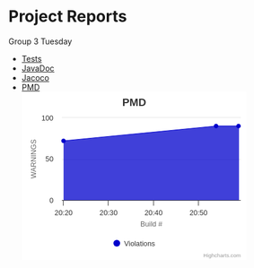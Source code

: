 
# Project Reports

 Group 3 Tuesday

* [Tests](./tests/)
* [JavaDoc](./javadoc/)
* [Jacoco](./jacoco/)
* [PMD](./pmd/main.html) <div id="highcharts-luv3c3r-20" dir="ltr" style="position: relative; overflow: hidden; width: 400px; height: 300px; text-align: left; line-height: normal; z-index: 0; -webkit-tap-highlight-color: rgba(0, 0, 0, 0); user-select: none; touch-action: manipulation; outline: none;" class="highcharts-container "><svg version="1.1" class="highcharts-root" style="font-family: Helvetica, Arial, sans-serif; font-size: 1rem;" xmlns="http://www.w3.org/2000/svg" width="400" height="300" viewBox="0 0 400 300" role="img" aria-label="PMD"><desc>Created with Highcharts 11.1.0</desc><defs><filter id="highcharts-drop-shadow-2"><feDropShadow dx="1" dy="1" flood-color="#000000" flood-opacity="0.75" stdDeviation="2.5"></feDropShadow></filter><clipPath id="highcharts-luv3c3r-21-"><rect x="0" y="0" width="319" height="147" fill="none"></rect></clipPath><clipPath id="highcharts-luv3c3r-25-"><rect x="0" y="0" width="319" height="147" fill="none"></rect></clipPath></defs><rect fill="#ffffff" class="highcharts-background" filter="none" x="0" y="0" width="400" height="300" rx="0" ry="0"></rect><rect fill="none" class="highcharts-plot-background" x="71" y="46" width="319" height="147" filter="none"></rect><g class="highcharts-grid highcharts-xaxis-grid" data-z-index="1"><path fill="none" stroke="#e6e6e6" stroke-width="0" stroke-dasharray="none" data-z-index="1" class="highcharts-grid-line" d="M 73.5 46 L 73.5 193" opacity="1"></path><path fill="none" stroke="#e6e6e6" stroke-width="0" stroke-dasharray="none" data-z-index="1" class="highcharts-grid-line" d="M 153.5 46 L 153.5 193" opacity="1"></path><path fill="none" stroke="#e6e6e6" stroke-width="0" stroke-dasharray="none" data-z-index="1" class="highcharts-grid-line" d="M 234.5 46 L 234.5 193" opacity="1"></path><path fill="none" stroke="#e6e6e6" stroke-width="0" stroke-dasharray="none" data-z-index="1" class="highcharts-grid-line" d="M 314.5 46 L 314.5 193" opacity="1"></path></g><g class="highcharts-grid highcharts-yaxis-grid" data-z-index="1"><path fill="none" stroke="#e6e6e6" stroke-width="1" stroke-dasharray="none" data-z-index="1" class="highcharts-grid-line" d="M 71 193.5 L 390 193.5" opacity="1"></path><path fill="none" stroke="#e6e6e6" stroke-width="1" stroke-dasharray="none" data-z-index="1" class="highcharts-grid-line" d="M 71 120.5 L 390 120.5" opacity="1"></path><path fill="none" stroke="#e6e6e6" stroke-width="1" stroke-dasharray="none" data-z-index="1" class="highcharts-grid-line" d="M 71 45.5 L 390 45.5" opacity="1"></path></g><rect fill="none" class="highcharts-plot-border" data-z-index="1" stroke="#cccccc" stroke-width="0" x="71" y="46" width="319" height="147"></rect><g class="highcharts-axis highcharts-xaxis" data-z-index="2"><path fill="none" class="highcharts-tick" stroke="#333333" stroke-width="1" d="M 73.5 193 L 73.5 203" opacity="1"></path><path fill="none" class="highcharts-tick" stroke="#333333" stroke-width="1" d="M 153.5 193 L 153.5 203" opacity="1"></path><path fill="none" class="highcharts-tick" stroke="#333333" stroke-width="1" d="M 234.5 193 L 234.5 203" opacity="1"></path><path fill="none" class="highcharts-tick" stroke="#333333" stroke-width="1" d="M 314.5 193 L 314.5 203" opacity="1"></path><text x="230.5" data-z-index="7" text-anchor="middle" transform="translate(0,0)" class="highcharts-axis-title" style="color: rgb(102, 102, 102); font-size: 0.8em; fill: rgb(102, 102, 102);" y="240">Build #</text><path fill="none" class="highcharts-axis-line" stroke="#333333" stroke-width="1" data-z-index="7" d="M 71 193.5 L 390 193.5"></path></g><g class="highcharts-axis highcharts-yaxis" data-z-index="2"><text x="24.640625" data-z-index="7" text-anchor="middle" transform="translate(0,0) rotate(270 24.640625 119.5)" class="highcharts-axis-title" style="color: rgb(102, 102, 102); font-size: 0.8em; fill: rgb(102, 102, 102);" y="119.5">WARNINGS</text><path fill="none" class="highcharts-axis-line" stroke="#333333" stroke-width="0" data-z-index="7" d="M 71 46 L 71 193"></path></g><g class="highcharts-series-group" data-z-index="3" filter="none"><g class="highcharts-series highcharts-series-0 highcharts-area-series" data-z-index="0.1" opacity="1" transform="translate(71,46) scale(1 1)" clip-path="url(#highcharts-luv3c3r-25-)"><path fill="#0000cc" d="M 3.1274509803922 41.16 L 275.77702362996 14.699999999999989 L 315.87254901961 14.699999999999989 L 315.87254901961 147 L 275.77702362996 147 L 3.1274509803922 147 Z" class="highcharts-area" data-z-index="0" fill-opacity="0.75"></path><path fill="none" d="M 3.1274509803922 41.16 L 275.77702362996 14.699999999999989 L 315.87254901961 14.699999999999989" class="highcharts-graph" data-z-index="1" stroke="#0000cc" stroke-width="1" stroke-linejoin="round" stroke-linecap="round" filter="none"></path><path fill="none" d="M 3.1274509803922 41.16 L 275.77702362996 14.699999999999989 L 315.87254901961 14.699999999999989" data-z-index="2" class="highcharts-tracker-line" stroke-linecap="round" stroke-linejoin="round" stroke="rgba(192,192,192,0.0001)" stroke-width="21"></path></g><g class="highcharts-markers highcharts-series-0 highcharts-area-series highcharts-tracker" data-z-index="0.1" opacity="1" transform="translate(71,46) scale(1 1)" clip-path="none"><path fill="#0000cc" d="M 3 41.16 A 0 0 0 1 1 3 41.16 Z" class="highcharts-halo highcharts-color-undefined" data-z-index="-1" fill-opacity="0.25" visibility="hidden"></path><path fill="#0000cc" d="M 3.0000000000000004 45.16 A 4 4 0 1 1 3.003999999333336 45.159998000000165 Z" stroke="#ffffff" stroke-width="0" opacity="1" class="highcharts-point"></path><path fill="#0000cc" d="M 275 18.69999999999999 A 4 4 0 1 1 275.00399999933336 18.699998000000157 Z" stroke="#ffffff" stroke-width="0" opacity="1" class="highcharts-point"></path><path fill="#0000cc" d="M 315 18.69999999999999 A 4 4 0 1 1 315.00399999933336 18.699998000000157 Z" stroke="#ffffff" stroke-width="0" opacity="1" class="highcharts-point"></path></g></g><text x="200" text-anchor="middle" class="highcharts-title" data-z-index="4" style="font-size: 1.2em; color: rgb(51, 51, 51); font-weight: bold; fill: rgb(51, 51, 51);" y="25">PMD</text><text x="200" text-anchor="middle" class="highcharts-subtitle" data-z-index="4" style="color: rgb(102, 102, 102); font-size: 0.8em; fill: rgb(102, 102, 102);" y="45"></text><text x="10" text-anchor="start" class="highcharts-caption" data-z-index="4" style="color: rgb(102, 102, 102); font-size: 0.8em; fill: rgb(102, 102, 102);" y="297"></text><g class="highcharts-legend highcharts-no-tooltip" data-z-index="7" transform="translate(153,255)"><rect fill="none" class="highcharts-legend-box" rx="0" ry="0" stroke="#999999" stroke-width="0" filter="none" x="0" y="0" width="93" height="30"></rect><g data-z-index="1"><g><g class="highcharts-legend-item highcharts-area-series highcharts-color-undefined highcharts-series-0" data-z-index="1" transform="translate(8,3)"><text x="21" text-anchor="start" data-z-index="2" style="color: rgb(51, 51, 51); cursor: pointer; font-size: 0.8em; text-decoration: none; fill: rgb(51, 51, 51);" y="17">Violations</text><rect x="2" y="6" rx="6" ry="6" width="12" height="12" fill="#0000cc" class="highcharts-point" data-z-index="3"></rect></g></g></g></g><g class="highcharts-axis-labels highcharts-xaxis-labels" data-z-index="7"><text x="74.127450980392" text-anchor="middle" transform="translate(0,0)" style="color: rgb(51, 51, 51); cursor: default; font-size: 0.8em; fill: rgb(51, 51, 51);" y="220" opacity="1">20:20</text><text x="154.31850175968" text-anchor="middle" transform="translate(0,0)" style="color: rgb(51, 51, 51); cursor: default; font-size: 0.8em; fill: rgb(51, 51, 51);" y="220" opacity="1">20:30</text><text x="234.50955253896" text-anchor="middle" transform="translate(0,0)" style="color: rgb(51, 51, 51); cursor: default; font-size: 0.8em; fill: rgb(51, 51, 51);" y="220" opacity="1">20:40</text><text x="314.70060331825" text-anchor="middle" transform="translate(0,0)" style="color: rgb(51, 51, 51); cursor: default; font-size: 0.8em; fill: rgb(51, 51, 51);" y="220" opacity="1">20:50</text></g><g class="highcharts-axis-labels highcharts-yaxis-labels" data-z-index="7"><text x="56" text-anchor="end" transform="translate(0,0)" style="color: rgb(51, 51, 51); cursor: default; font-size: 0.8em; fill: rgb(51, 51, 51);" y="198" opacity="1">0</text><text x="56" text-anchor="end" transform="translate(0,0)" style="color: rgb(51, 51, 51); cursor: default; font-size: 0.8em; fill: rgb(51, 51, 51);" y="124" opacity="1">50</text><text x="56" text-anchor="end" transform="translate(0,0)" style="color: rgb(51, 51, 51); cursor: default; font-size: 0.8em; fill: rgb(51, 51, 51);" y="51" opacity="1">100</text></g><text x="390" class="highcharts-credits" text-anchor="end" data-z-index="8" y="295" style="cursor: pointer; color: rgb(153, 153, 153); font-size: 0.6em; fill: rgb(153, 153, 153);">Highcharts.com</text><g class="highcharts-label highcharts-tooltip highcharts-color-undefined" data-z-index="8" filter="url(#highcharts-drop-shadow-2)" style="cursor: default; pointer-events: none;" transform="translate(15,28)" opacity="0" visibility="hidden"><path fill="#ffffff" class="highcharts-label-box highcharts-tooltip-box" d="M 3 0 L 115 0 A 3 3 0 0 1 118 3 L 118 40 A 3 3 0 0 1 115 43 L 65 43 L 59 49 L 53 43 L 3 43 A 3 3 0 0 1 0 40 L 0 3 A 3 3 0 0 1 3 0 Z" stroke-width="0" stroke="#0000cc"></path><text x="8" data-z-index="1" y="18" style="color: rgb(51, 51, 51); font-size: 0.8em; fill: rgb(51, 51, 51);"><tspan style="font-size: 0.8em;">Monday, 24 Apr, 20:20</tspan><tspan class="highcharts-br" dy="15" x="8">​</tspan><tspan style="color: rgb(0, 0, 204); fill: rgb(0, 0, 204);">●</tspan> Violations: <tspan style="font-weight: bold;">72</tspan><tspan class="highcharts-br">​</tspan></text></g></svg></div>

  
